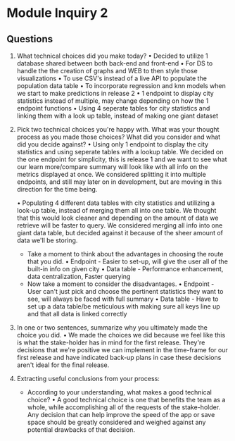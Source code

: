 # Module Inquiry 2

## Questions

1. What technical choices did you make today?
    • Decided to utilize 1 database shared between both back-end and front-end
    • For DS to handle the the creation of graphs and WEB to then style those visualizations
    • To use CSV's instead of a live API to populate the population data table
    • To incorporate regression and knn models when we start to make predictions in release 2
    • 1 endpoint to display city statistics instead of multiple, may change depending on how the 1 endpoint functions
    • Using 4 seperate tables for city statistics and linking them with a look up table, instead of making one giant dataset

2. Pick two technical choices you're happy with. What was your thought process as you made those choices? What did you consider and what did you decide against?
    • Using only 1 endpoint to display the city statistics and using seperate tables with a lookup table. We decided on the one endpoint for simplicity, this is release 1 and we want to see what our learn more/compare summary will look like with all info on the metrics displayed at once. We considered splitting it into multiple endpoints, and still may later on in development, but are moving in this direction for the time being. 

    • Populating 4 different data tables with city statistics and utilizing a look-up table, instead of merging them all into one table. We thought that this would look cleaner and depending on the amount of data we retrieve will be faster to query. We considered merging all info into one giant data table, but decided against it because of the sheer amount of data we'll be storing.

    - Take a moment to think about the advantages in choosing the route that you did.
        • Endpoint - Easier to set-up, will give the user all of the built-in info on given city
        • Data table - Performance enhancement, data centralization, Faster querying
    - Now take a moment to consider the disadvantages.
        • Endpoint - User can't just pick and choose the pertinent statistics they want to see, will always be faced with full summary
        • Data table - Have to set up a data table/be meticulous with making sure all keys line up and that all data is linked correctly

3. In one or two sentences, summarize why you ultimately made the choice you did.
    • We made the choices we did because we feel like this is what the stake-holder has in mind for the first release. They're decisions that we're positive we can implement in the time-frame for our first release and have indicated back-up plans in case these decisions aren't ideal for the final release. 

4. Extracting useful conclusions from your process: 
    - According to your understanding, what makes a good technical choice?
    • A good technical choice is one that benefits the team as a whole, while accomplishing all of the requests of the stake-holder. Any decision that can help improve the speed of the app or save space should be greatly considered and weighed against any potential drawbacks of that decision.  